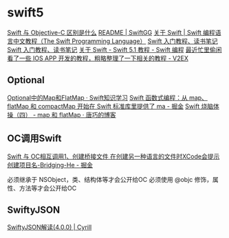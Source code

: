 # swift5

[Swift 与 Objective-C 区别是什么](https://blog.wyan.vip/2023/12/oc_swift.html)
[README | SwiftGG](https://gitbook.swiftgg.team/swift)
[关于 Swift | Swift 编程语言中文教程（The Swift Programming Language）](https://swift.bootcss.com/)
[Swift 入门教程、读书笔记 Swift 入门教程、读书笔记](https://wangchujiang.com/swift-tutorial/)
[关于 Swift - Swift 5.1 教程 - Swift 编程](http://m.swift51.com/swift5.1/01_welcome_to_swift/01_about_swift.html)
[最近忙里偷闲看了一些 IOS APP 开发的教程，粗略整理了一下相关的教程 - V2EX](https://www.v2ex.com/t/934494)

## Optional

[Optional中的Map和FlatMap · Swift知识学习](https://leon_lizi.gitbooks.io/swift-/content/chapter2.html)
[Swift 函数式编程：从 map、flatMap 和 compactMap 开始在 Swift 标准库里提供了 ma - 掘金](https://juejin.cn/post/6844904167824162824#heading-7)
[Swift 烧脑体操（四） - map 和 flatMap · 唐巧的博客](https://blog.devtang.com/2016/03/05/swift-gym-4-map-and-flatmap/)

## OC调用Swift

[Swift 与 OC相互调用1、创建桥接文件 在创建另一种语言的文件时XCode会提示创建项目名-Bridging-He - 掘金](https://juejin.cn/post/7136961571313418271)

必须继承于 NSObject，类、结构体等才会公开给OC
必须使用 @objc 修饰，属性、方法等才会公开给OC

## SwiftyJSON

[SwiftyJSON解读(4.0.0) | Cyrill](https://cyrill.win/articles/2017/12/13/swiftyjson-read)